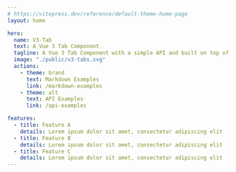 ```yaml
---
# https://vitepress.dev/reference/default-theme-home-page
layout: home

hero:
  name: V3-Tab
  text: A Vue 3 Tab Component
  tagline: A Vue 3 Tab Component with a simple API and built on top of <span class='headless'>Headless UI</span>
  image: "./public/v3-tabs.svg"
  actions:
    - theme: brand
      text: Markdown Examples
      link: /markdown-examples
    - theme: alt
      text: API Examples
      link: /api-examples

features:
  - title: Feature A
    details: Lorem ipsum dolor sit amet, consectetur adipiscing elit
  - title: Feature B
    details: Lorem ipsum dolor sit amet, consectetur adipiscing elit
  - title: Feature C
    details: Lorem ipsum dolor sit amet, consectetur adipiscing elit
---
```


<style>
:root {
  --vp-home-hero-name-color: transparent;
  --vp-home-hero-name-background: -webkit-linear-gradient(120deg, #bd34fe 30%, #41d1ff);

  --vp-home-hero-image-background-image: linear-gradient(-45deg, #bd34fe 50%, #47caff 50%);
  --vp-home-hero-image-filter: blur(40px);
}

@media (min-width: 640px) {
  :root {
    --vp-home-hero-image-filter: blur(56px);
  }
}

@media (min-width: 960px) {
  :root {
    --vp-home-hero-image-filter: blur(72px);
  }
}
.headless{
     background:  -webkit-linear-gradient(120deg, #bd34fe 30%, #41d1ff);
    -webkit-background-clip: text;
    background-clip: text;
    -webkit-text-fill-color:  transparent;

}
</style>

